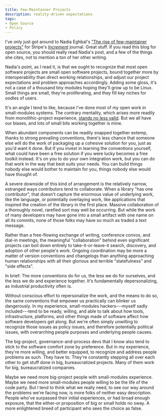 ```yaml
---
title: Few-Maintainer Projects
description: reality-driven expectations
tags:
- Open Source
- Policy
---
```


I've only just got around to Nadia Eghbal's ["The rise of few-maintainer projects"](https://increment.com/open-source/the-rise-of-few-maintainer-projects/) for Stripe's [_Increment_](https://increment.com/) journal.  Great stuff.  If you read this blog for open source, you should really read Nadia's post, and a few of the things she cites, not to mention a ton of her other writing.

Nadia's point, as I read it, is that we ought to recognize that most open software projects are small open software projects, bound together more by interoperability than direct working relationships, and adjust our project expectations and problem approaches accordingly.  Adding some gloss, it's not a case of a thousand tiny modules hoping they'll grow up to be Linux.  Small things are small, they're proliferating, and they fill key niches for oodles of users.

It's an angle I tend to like, because I've done most of my open work in small-modules systems.  The contrary mentality, which arises more readily from monolithic-project experience, [stands no less valid](https://writing.kemitchell.com/2019/05/18/Schools.html).  But we all have our biases, and lots of small bits working together is mine.

When abundant components can be readily snapped together extemp, thanks to strong prevailing conventions, there's less chance that someone else will do the work of packaging up a cohesive solution for you, just as you'd want it done.  But if you invest in learning the conventions yourself, what could have been a free solution if you were lucky becomes a free toolkit instead.  It's on you to do your own integration work, but you can do that work in the way that best suits your needs.  You can build things nobody else would bother to maintain for you, things nobody else would have thought of.

A severe downside of this kind of arrangement is the relatively narrow, estranged ways contributors tend to collaborate.  When a library "has one contributor", that doesn't capture the enormous value of underlying work, like the language, or potentially overlaying work, like applications that inspired the creation of the library in the first place.  Massive collaboration of a thoroughly novel, rarefied sort may well be occurring.  But while the work of many developers may have gone into a small artifact with one name on all its commits, none of those folks may have so much as traded a text message.

Rather than a free-flowing exchange of writing, conference convos, and dial-in meetings, the meaningful "collaboration" behind even significant projects can boil down entirely to take-it-or-leave-it search, discovery, and adoption of other people's work.  Ongoing coordination may be more a matter of version conventions and changelogs than anything approaching human relationships with all their glorious and terrible "statefulness" and "side effects".

In brief:  The more conventions do for us, the less we do for ourselves, and the less we do and experience together.  It's fundamentally depersonalizing, as industrial productivity often is.

Without conscious effort to repersonalize the work, and the means to do so, the same conventions that empower us practically can blinker us dangerously.  In my experience, small-modules hackers---myself sadly included---tend to be ready, willing, and able to talk about how tools, infrastructure, platforms, and other things made of software affect how software developers get along.  But we're often simply unwilling to recognize those issues as policy issues, and therefore potentially political issues, with overarching people purposes and underlying people causes.

The big-project, governance-and-process devs that I know also tend to stick to the software comfort zone by preference.  But in my experience, they're more willing, and better equipped, to recognize and address people problems as such.  They have to.  They're constantly stepping all over each other to get stuff done in big, bureaucratized projects.  Many of them work for big, bureaucratized companies.

Maybe we need more big-project people with small-modules experience.  Maybe we need more small-modules people willing to be the life of the code party.  But I tend to think what we really need, to see our way around the problems we're facing now, is more folks of neither easy description.  People who've surpassed their initial experiences, or had broad enough exposure, that the either-or proposition of big or small holds no sway.  A more enlightened breed of participant who sees the choice as false.
